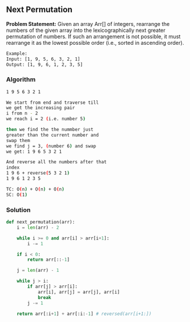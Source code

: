 ## Next Permutation

**Problem Statement:** Given an array Arr[] of integers, rearrange the numbers of the given array into the lexicographically next greater permutation of numbers. If such an arrangement is not possible, it must rearrange it as the lowest possible order (i.e., sorted in ascending order).

```bash
Example:
Input: [1, 9, 5, 6, 3, 2, 1]
Output: [1, 9, 6, 1, 2, 3, 5]
```

### Algorithm
```bash
1 9 5 6 3 2 1

We start from end and traverse till
we get the increasing pair
i from n - 2
we reach i = 2 (i.e. number 5)

then we find the the nummber just
greater than the current number and
swap them
we find j = 3, (number 6) and swap
we get: 1 9 6 5 3 2 1

And reverse all the numbers after that
index
1 9 6 + reverse(5 3 2 1)
1 9 6 1 2 3 5 

```
```bash
TC: O(n) + O(n) + O(n)
SC: O(1)
```

### Solution
```python
def next_permutation(arr):
    i = len(arr) - 2

    while i >= 0 and arr[i] > arr[i+1]:
        i -= 1

    if i < 0:
        return arr[::-1]

    j = len(arr) - 1

    while j > i:
        if arr[j] > arr[i]:
            arr[i], arr[j] = arr[j], arr[i]
            break
        j -= 1

    return arr[:i+1] + arr[:i:-1] # reversed(arr[i+1:])
```
